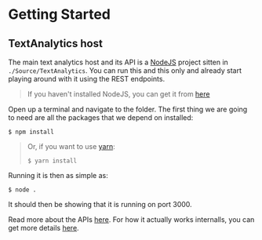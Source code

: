 # Getting Started

## TextAnalytics host

The main text analytics host and its API is a [NodeJS](http://nodejs.org) project sitten in `./Source/TextAnalytics`.
You can run this and this only and already start playing around with it using the REST endpoints.

> If you haven't installed NodeJS, you can get it from [here](http://nodejs.org)

Open up a terminal and navigate to the folder. The first thing we are going to need are all the packages that we depend on installed:

```shell
$ npm install
```

> Or, if you want to use [yarn](https://yarnpkg.com/lang/en/docs/migrating-from-npm/):
> ```shell
> $ yarn install
> ```

Running it is then as simple as:

```shell
$ node .
```

It should then be showing that it is running on port 3000.

Read more about the APIs [here](TextAnalyticsAPI.md). For how it actually works internalls, you can get more details [here](TextAnalytics.md).